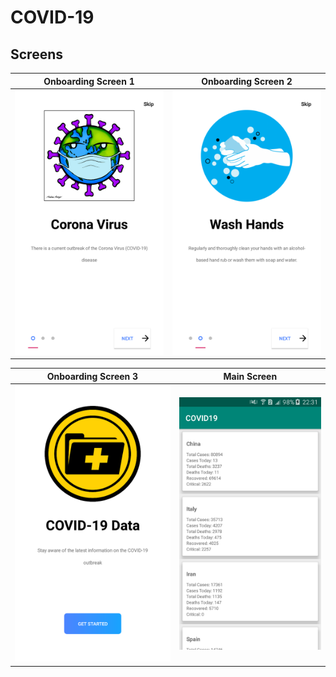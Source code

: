 # COVID-19 

## Screens


Onboarding Screen 1             |  Onboarding Screen 2
:-------------------------:|:-------------------------:
![Onboarding Screen 1](https://github.com/liciolentimo/COVID19/blob/master/app/src/main/res/drawable/Screenshot_2020-03-19-13-18-13.png)  |  ![Onboarding Screen 2](https://github.com/liciolentimo/COVID19/blob/master/app/src/main/res/drawable/Screenshot_2020-03-19-13-18-20.png)

Onboarding Screen 3            |  Main Screen
:-------------------------:|:-------------------------:
![Onboarding Screen 3](https://github.com/liciolentimo/COVID19/blob/master/app/src/main/res/drawable/Screenshot_2020-03-19-13-18-26.png)  |  ![Main Screen](https://github.com/liciolentimo/COVID19/blob/master/app/src/main/res/drawable/Screenshot_2020-03-18-22-31-36.png)